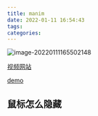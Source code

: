 ```yaml
---
title: manim
date: 2022-01-11 16:54:43
tags:
categories:
---
```




![image-20220111165502148](https://gitee.com/simple_one1/pic/raw/master/image-20220111165502148.png)



[视频网站](https://3b1b.github.io/manim/getting_started/example_scenes.html)



[demo](https://gitee.com/simple_one1/manim-demo)



## 鼠标怎么隐藏

